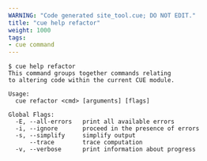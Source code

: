 ```yaml
---
WARNING: "Code generated site_tool.cue; DO NOT EDIT."
title: "cue help refactor"
weight: 1000
tags:
- cue command
---
```

````text { title="TERMINAL" type="terminal" codeToCopy="Y3VlIGhlbHAgcmVmYWN0b3I=" }
$ cue help refactor
This command groups together commands relating
to altering code within the current CUE module.

Usage:
  cue refactor <cmd> [arguments] [flags]

Global Flags:
  -E, --all-errors   print all available errors
  -i, --ignore       proceed in the presence of errors
  -s, --simplify     simplify output
      --trace        trace computation
  -v, --verbose      print information about progress
````
